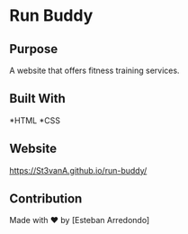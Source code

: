 # Run Buddy

## Purpose
A website that offers fitness training services.

## Built With
*HTML
*CSS

## Website
https://St3vanA.github.io/run-buddy/

## Contribution
Made with ❤️ by [Esteban Arredondo]
